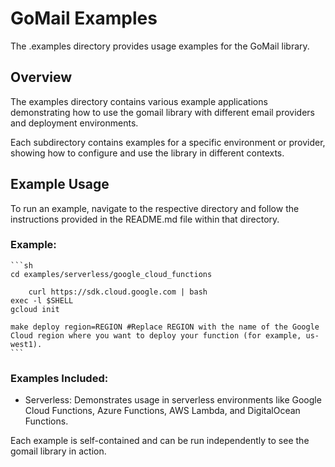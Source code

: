 # GoMail Examples

The .examples directory provides usage examples for the GoMail library.

## Overview

The examples directory contains various example applications demonstrating how to use the
gomail library with different email providers and deployment environments.

Each subdirectory contains examples for a specific environment or provider, showing how to
configure and use the library in different contexts.

## Example Usage

To run an example, navigate to the respective directory and follow the instructions provided
in the README.md file within that directory.

### Example:

    ```sh
    cd examples/serverless/google_cloud_functions

        curl https://sdk.cloud.google.com | bash
    exec -l $SHELL
    gcloud init

    make deploy region=REGION #Replace REGION with the name of the Google Cloud region where you want to deploy your function (for example, us-west1).
    ```

### Examples Included:

- Serverless: Demonstrates usage in serverless environments like Google Cloud Functions, Azure Functions, AWS Lambda, and DigitalOcean Functions.

Each example is self-contained and can be run independently to see the gomail library in action.